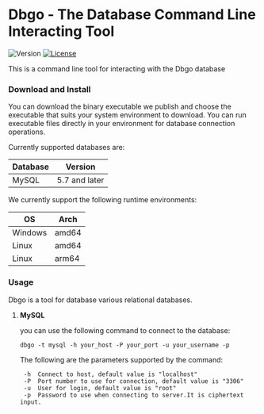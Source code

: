 # Dbgo - The Database Command Line Interacting Tool
![Version](https://img.shields.io/badge/version-1.0.0-orange)
[![License](https://img.shields.io/badge/license-Apache%202-4EB1BA.svg)](https://www.apache.org/licenses/LICENSE-2.0.html)

This is a command line tool for interacting with the Dbgo database

### Download and Install

You can download the binary executable we publish and choose the executable that suits your system environment to 
download. You can run executable files directly in your environment for database connection operations.

Currently supported databases are:

| Database | Version   |
| --- |-----------|
|MySQL| 5.7 and later |

We currently support the following runtime environments:

| OS | Arch |
|---|---|
| Windows | amd64 |
| Linux | amd64 |
| Linux | arm64 |

### Usage

Dbgo is a tool for database various relational databases.

1. **MySQL**

    you can use the following command to connect to the database:
    ```shell
    dbgo -t mysql -h your_host -P your_port -u your_username -p
    ```
    The following are the parameters supported by the command:

        -h  Connect to host, default value is "localhost"
        -P  Port number to use for connection, default value is "3306"
        -u  User for login, default value is "root"
        -p  Password to use when connecting to server.It is ciphertext input.
